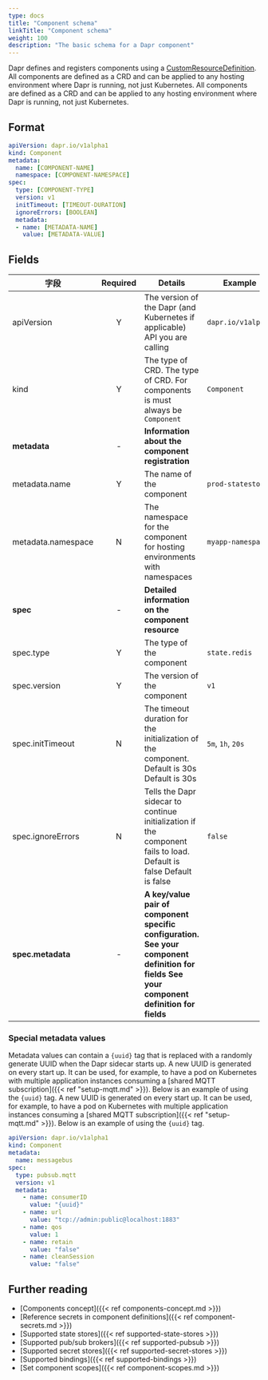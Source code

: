 ```yaml
---
type: docs
title: "Component schema"
linkTitle: "Component schema"
weight: 100
description: "The basic schema for a Dapr component"
---
```


Dapr defines and registers components using a [CustomResourceDefinition](https://kubernetes.io/docs/tasks/extend-kubernetes/custom-resources/custom-resource-definitions/). All components are defined as a CRD and can be applied to any hosting environment where Dapr is running, not just Kubernetes. All components are defined as a CRD and can be applied to any hosting environment where Dapr is running, not just Kubernetes.

## Format

```yaml
apiVersion: dapr.io/v1alpha1
kind: Component
metadata:
  name: [COMPONENT-NAME]
  namespace: [COMPONENT-NAMESPACE]
spec:
  type: [COMPONENT-TYPE]
  version: v1
  initTimeout: [TIMEOUT-DURATION]
  ignoreErrors: [BOOLEAN]
  metadata:
  - name: [METADATA-NAME]
    value: [METADATA-VALUE]
```

## Fields

| 字段                 | Required | Details                                                                                                                                     | Example            |
| ------------------ |:--------:| ------------------------------------------------------------------------------------------------------------------------------------------- | ------------------ |
| apiVersion         |    Y     | The version of the Dapr (and Kubernetes if applicable) API you are calling                                                                  | `dapr.io/v1alpha1` |
| kind               |    Y     | The type of CRD. The type of CRD. For components is must always be `Component`                                                              | `Component`        |
| **metadata**       |    -     | **Information about the component registration**                                                                                            |                    |
| metadata.name      |    Y     | The name of the component                                                                                                                   | `prod-statestore`  |
| metadata.namespace |    N     | The namespace for the component for hosting environments with namespaces                                                                    | `myapp-namespace`  |
| **spec**           |    -     | **Detailed information on the component resource**                                                                                          |                    |
| spec.type          |    Y     | The type of the component                                                                                                                   | `state.redis`      |
| spec.version       |    Y     | The version of the component                                                                                                                | `v1`               |
| spec.initTimeout   |    N     | The timeout duration for the initialization of the component. Default is 30s Default is 30s                                                 | `5m`, `1h`, `20s`  |
| spec.ignoreErrors  |    N     | Tells the Dapr sidecar to continue initialization if the component fails to load. Default is false Default is false                         | `false`            |
| **spec.metadata**  |    -     | **A key/value pair of component specific configuration. See your component definition for fields See your component definition for fields** |                    |

### Special metadata values

Metadata values can contain a `{uuid}` tag that is replaced with a randomly generate UUID when the Dapr sidecar starts up. A new UUID is generated on every start up. It can be used, for example, to have a pod on Kubernetes with multiple application instances consuming a [shared MQTT subscription]({{< ref "setup-mqtt.md" >}}). Below is an example of using the `{uuid}` tag. A new UUID is generated on every start up. It can be used, for example, to have a pod on Kubernetes with multiple application instances consuming a [shared MQTT subscription]({{< ref "setup-mqtt.md" >}}). Below is an example of using the `{uuid}` tag.

```yaml
apiVersion: dapr.io/v1alpha1
kind: Component
metadata:
  name: messagebus
spec:
  type: pubsub.mqtt
  version: v1
  metadata:
    - name: consumerID
      value: "{uuid}"
    - name: url
      value: "tcp://admin:public@localhost:1883"
    - name: qos
      value: 1
    - name: retain
      value: "false"
    - name: cleanSession
      value: "false"
```

## Further reading
- [Components concept]({{< ref components-concept.md >}})
- [Reference secrets in component definitions]({{< ref component-secrets.md >}})
- [Supported state stores]({{< ref supported-state-stores >}})
- [Supported pub/sub brokers]({{< ref supported-pubsub >}})
- [Supported secret stores]({{< ref supported-secret-stores >}})
- [Supported bindings]({{< ref supported-bindings >}})
- [Set component scopes]({{< ref component-scopes.md >}})
